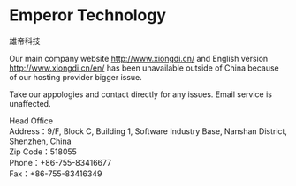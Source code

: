 # Emperor Technology
雄帝科技

Our main company website <http://www.xiongdi.cn/> and English version <http://www.xiongdi.cn/en/> has been unavailable outside of China because of our hosting provider bigger issue.

Take our appologies and contact directly for any issues. Email service is unaffected.


<div class="contlititle">Head Office</div>
<div class="contparam1">Address：9/F, Block C, Building 1, Software Industry Base, Nanshan District, Shenzhen, China </div>
																		<div class="contparam1">Zip Code：518055</div>
																		<div class="contparam1">Phone：+86-755-83416677</div>
																		<div class="contparam1">Fax：+86-755-83416349</div>
</div>


